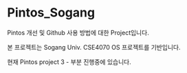 # Pintos_Sogang
Pintos 개선 및 Github 사용 방법에 대한 Project입니다.

본 프로젝트는 Sogang Univ. CSE4070 OS 프로젝트를 기반입니다.

현재 Pintos project 3 - 부분 진행중에 있습니다.
